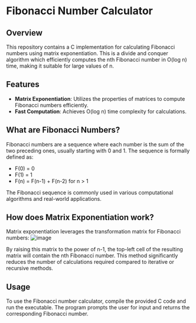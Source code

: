 
# Fibonacci Number Calculator

## Overview
This repository contains a C implementation for calculating Fibonacci numbers using matrix exponentiation. This is a divide and conquer algorithm which efficiently computes the nth Fibonacci number in O(log n) time, making it suitable for large values of n.

## Features
- **Matrix Exponentiation**: Utilizes the properties of matrices to compute Fibonacci numbers efficiently.
- **Fast Computation**: Achieves O(log n) time complexity for calculations.


## What are Fibonacci Numbers?
Fibonacci numbers are a sequence where each number is the sum of the two preceding ones, usually starting with 0 and 1. The sequence is formally defined as:
- F(0) = 0
- F(1) = 1
- F(n) = F(n-1) + F(n-2) for n > 1

The Fibonacci sequence is commonly used in various computational algorithms and real-world applications.

## How does Matrix Exponentiation work?
Matrix exponentiation leverages the transformation matrix for Fibonacci numbers:
![image](https://github.com/user-attachments/assets/ebfeeb1b-1e4b-4978-920b-68e4aea59116)

By raising this matrix to the power of n-1, the top-left cell of the resulting matrix will contain the nth Fibonacci number. This method significantly reduces the number of calculations required compared to iterative or recursive methods.

## Usage
To use the Fibonacci number calculator, compile the provided C code and run the executable. The program prompts the user for input and returns the corresponding Fibonacci number.

